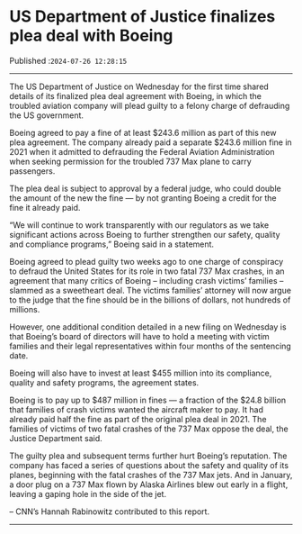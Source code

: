 # US Department of Justice finalizes plea deal with Boeing

Published :`2024-07-26 12:28:15`

---

The US Department of Justice on Wednesday for the first time shared details of its finalized plea deal agreement with Boeing, in which the troubled aviation company will plead guilty to a felony charge of defrauding the US government.

Boeing agreed to pay a fine of at least $243.6 million as part of this new plea agreement. The company already paid a separate $243.6 million fine in 2021 when it admitted to defrauding the Federal Aviation Administration when seeking permission for the troubled 737 Max plane to carry passengers.

The plea deal is subject to approval by a federal judge, who could double the amount of the new the fine — by not granting Boeing a credit for the fine it already paid.

“We will continue to work transparently with our regulators as we take significant actions across Boeing to further strengthen our safety, quality and compliance programs,” Boeing said in a statement.

Boeing agreed to plead guilty two weeks ago to one charge of conspiracy to defraud the United States for its role in two fatal 737 Max crashes, in an agreement that many critics of Boeing – including crash victims’ families – slammed as a sweetheart deal. The victims families’ attorney will now argue to the judge that the fine should be in the billions of dollars, not hundreds of millions.

However, one additional condition detailed in a new filing on Wednesday is that Boeing’s board of directors will have to hold a meeting with victim families and their legal representatives within four months of the sentencing date.

Boeing will also have to invest at least $455 million into its compliance, quality and safety programs, the agreement states.

Boeing is to pay up to $487 million in fines — a fraction of the $24.8 billion that families of crash victims wanted the aircraft maker to pay. It had already paid half the fine as part of the original plea deal in 2021. The families of victims of two fatal crashes of the 737 Max oppose the deal, the Justice Department said.

The guilty plea and subsequent terms further hurt Boeing’s reputation. The company has faced a series of questions about the safety and quality of its planes, beginning with the fatal crashes of the 737 Max jets. And in January, a door plug on a 737 Max flown by Alaska Airlines blew out early in a flight, leaving a gaping hole in the side of the jet.

– CNN’s Hannah Rabinowitz contributed to this report.

---

